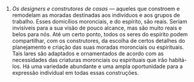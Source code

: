 ﻿1. *Os designers e construtores de casas —* aqueles que constroem e remodelam as moradas destinadas aos indivíduos e aos grupos de trabalho. Esses domicílios moronciais, e do espírito, são reais. Seriam invisíveis para a sua visão de pouco alcance, mas são muito reais e belos para nós. Até um certo ponto, todos os seres do espírito podem compartilhar, com os construtores, da escolha de certos detalhes do planejamento e criação das suas moradas moronciais ou espirituais. Tais lares são adaptados e ornamentados de acordo com as necessidades das criaturas moronciais ou espirituais que irão habitá-los. Há uma variedade abundante e uma ampla oportunidade para a expressão individual em todas essas construções.
